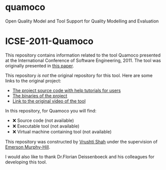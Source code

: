 quamoco
=======

Open Quality Model and Tool Support for Quality Modelling and Evaluation

# ICSE-2011-Quamoco

This repository contains information related to the tool Quamoco presented at the International Conference of Software Engineering, 2011. The tool was originally presented in [this paper](http://dl.acm.org/citation.cfm?doid=1985793.1985977).
 
This repository _is not_ the original repository for this tool. Here are some links to the original project:
* [The project source code with help tutorials for users](https://github.com/wagnerst/quamoco)
* [The binaries of the project](http://www.quamoco.de/tools/)
* [Link to the original video of the tool](http://www.youtube.com/watch?v=D9sKbctf0Cw&hd=1)

In this repository, for Quamoco you will find:
* :x: Source code (not available)
* :x: Executable tool (not available)
* :x: Virtual machine containing tool (not available)
 
This repository was constructed by [Vrushti Shah](https://github.com/vrushti1991) under the supervision of [Emerson Murphy-Hill](https://github.com/CaptainEmerson).  

I would also like to thank Dr.Florian Deissenboeck and his colleagues for developing this tool.
